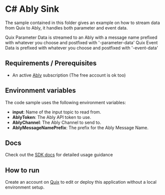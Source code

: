 # C# Ably Sink

The sample contained in this folder gives an example on how to stream data from Quix to Ably, it handles both parameter and event data.

Quix Parameter Data is streamed to an Ably with a message name prefixed with whatever you choose and postfixed with '-parameter-data'
Quix Event Data is prefixed with whatever you choose and postfixed with '-event-data'

## Requirements / Prerequisites
 - An active [Ably](https://ably.com/) subscription (The free account is ok too)

## Environment variables

The code sample uses the following environment variables:

- **input**: Name of the input topic to read from.
- **AblyToken**: The Ably API token to use.
- **AblyChannel**: The Ably Channel to send to.
- **AblyMessageNamePrefix**: The prefix for the Ably Message Name.

## Docs
Check out the [SDK docs](https://quix.ai/docs/sdk/introduction.html) for detailed usage guidance

## How to run
Create an account on [Quix](https://portal.platform.quix.ai/self-sign-up?xlink=github) to edit or deploy this application without a local environment setup.
